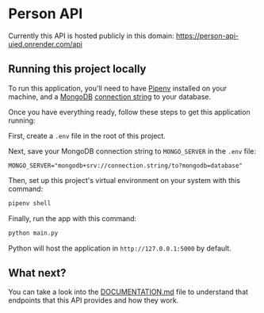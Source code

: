 # Person API

Currently this API is hosted publicly in this domain: https://person-api-uied.onrender.com/api

## Running this project locally

To run this application, you'll need to have [Pipenv](https://pipenv.pypa.io/en/latest/installation/) installed on your machine, and a [MongoDB](https://www.mongodb.com/docs/manual/tutorial/getting-started/) [connection string](https://www.mongodb.com/docs/drivers/node/current/quick-start/create-a-connection-string/) to your database.

Once you have everything ready, follow these steps to get this application running:

First, create a `.env` file in the root of this project.

Next, save your MongoDB connection string to `MONGO_SERVER` in the `.env` file:

```env
MONGO_SERVER="mongodb+srv://connection.string/to?mongodb=database"
```

Then, set up this project's virtual environment on your system with this command:

```bash
pipenv shell
```

Finally, run the app with this command:

```bash
python main.py
```

Python will host the application in `http://127.0.0.1:5000` by default.

## What next?

You can take a look into the [DOCUMENTATION.md](/DOCUMENTATION.md) file to understand that endpoints that this API provides and how they work.
